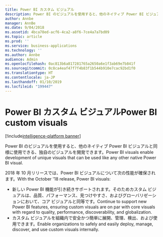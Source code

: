 ```yaml
---
title: Power BI カスタム ビジュアル
description: Power BI のビジュアルを使用すると、他のネイティブ Power BI ビジュアルと同様に使用できる、独自のビジュアルを開発できます。
author: Annbe
manager: AnnBe
ms.date: 9/04/2018
ms.assetid: 4bca78ed-acf6-4ca2-a8f6-7ce4a7a7bd09
ms.topic: article
ms.prod: ''
ms.service: business-applications
ms.technology: ''
ms.author: Annbe
audience: Admin
ms.openlocfilehash: 0ac813b6a817281765a2650a6e1f3ab69e7b841f
ms.sourcegitcommit: 0c8ca4eaf47f7f4b83f1b544b910e7cac92bd1f0
ms.translationtype: HT
ms.contentlocale: ja-JP
ms.lasthandoff: 01/10/2019
ms.locfileid: "199447"
---
```

# <a name="power-bi-custom-visuals"></a><span data-ttu-id="0429d-103">Power BI カスタム ビジュアル</span><span class="sxs-lookup"><span data-stu-id="0429d-103">Power BI custom visuals</span></span>

[!include[intelligence-platform banner](../../includes/intelligence-platform.md)]



<span data-ttu-id="0429d-104">Power BI のビジュアルを使用すると、他のネイティブ Power BI ビジュアルと同様に使用できる、独自のビジュアルを開発できます。</span><span class="sxs-lookup"><span data-stu-id="0429d-104">Power BI visuals enable development of unique visuals that can be used like any other native Power BI visual.</span></span>

<span data-ttu-id="0429d-105">2018 年 10 月リリースでは、Power BI ビジュアルについて次の性能が確保されます。</span><span class="sxs-lookup"><span data-stu-id="0429d-105">With the October '18 release, Power BI visuals:</span></span>

- <span data-ttu-id="0429d-106">新しい Power BI 機能が引き続きサポートされます。そのためカスタム ビジュアルは、品質、パフォーマンス、見つけやすさ、およびグローバリゼーションにおいて、コア ビジュアルと同等です。</span><span class="sxs-lookup"><span data-stu-id="0429d-106">Continue to support new Power BI features, ensuring custom visuals are   on par with core visuals with regard to quality, performance,   discoverability, and globalization.</span></span>
- <span data-ttu-id="0429d-107">カスタム ビジュアルを組織内で安全かつ簡単に展開、管理、検出、および使用できます。</span><span class="sxs-lookup"><span data-stu-id="0429d-107">Enable organizations to safely and easily deploy, manage, discover, and use   custom visuals internally.</span></span>





